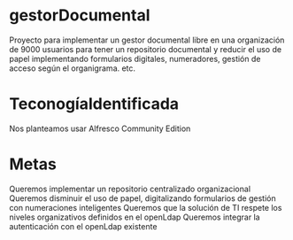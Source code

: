 # gestorDocumental
Proyecto para implementar un gestor documental libre en una organización de 9000 usuarios para tener un repositorio documental y reducir el uso de papel implementando formularios digitales, numeradores, gestión de acceso según el organigrama. etc.

# TeconogíaIdentificada
Nos planteamos usar Alfresco Community Edition

# Metas
Queremos implementar un repositorio centralizado organizacional
Queremos disminuir el uso de papel, digitalizando formularios de gestión con numeraciones inteligentes
Queremos que la solución de TI respete los niveles organizativos definidos en el openLdap
Queremos integrar la autenticación con el openLdap existente
